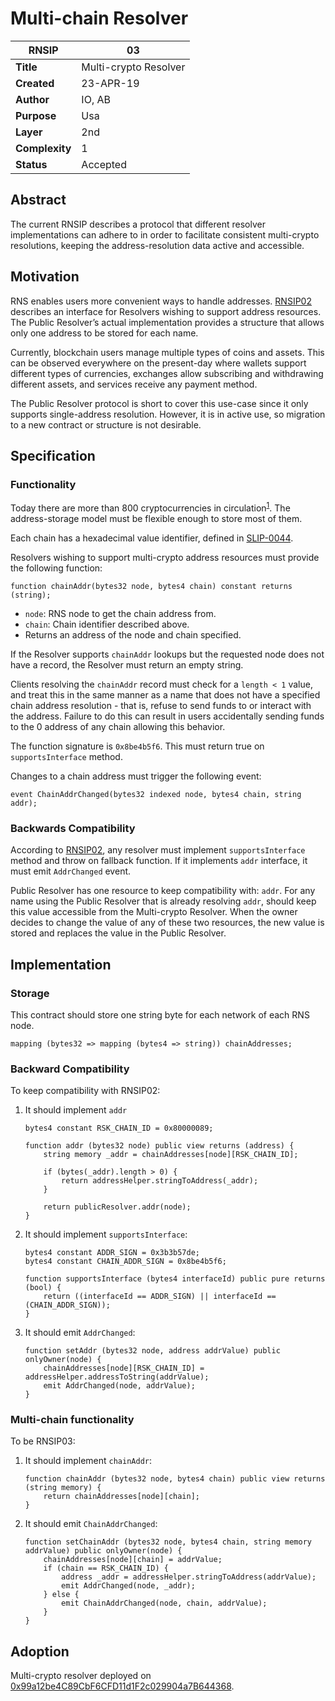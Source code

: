 Multi-chain Resolver
===

| RNSIP | 03 |
| - | - |
| **Title** | Multi-crypto Resolver |
| **Created** |	23-APR-19 |
| **Author** | IO, AB |
| **Purpose** | Usa |
| **Layer** | 2nd |
| **Complexity** | 1 |
| **Status** | Accepted |

## Abstract

The current RNSIP describes a protocol that different resolver implementations can adhere to in order to facilitate consistent multi-crypto resolutions, keeping the address-resolution data active and accessible.

## Motivation

RNS enables users more convenient ways to handle addresses. [RNSIP02](https://github.com/rnsdomains/RNSIPs/blob/master/IPs/RNSIP02.md) describes an interface for Resolvers wishing to support address resources. The Public Resolver’s actual implementation provides a structure that allows only one address to be stored for each name.

Currently, blockchain users manage multiple types of coins and assets. This can be observed everywhere on the present-day where wallets support different types of currencies, exchanges allow subscribing and withdrawing different assets, and services receive any payment method.

The Public Resolver protocol is short to cover this use-case since it only supports single-address resolution. However, it is in active use, so migration to a new contract or structure is not desirable.

## Specification

### Functionality

Today there are more than 800 cryptocurrencies in circulation<sup>[1](https://coinmarketcap.com/coins/views/all/)</sup>. The address-storage model must be flexible enough to store most of them.

Each chain has a hexadecimal value identifier, defined in [SLIP-0044](https://github.com/satoshilabs/slips/blob/master/slip-0044.md).

Resolvers wishing to support multi-crypto address resources must provide the following function:

```
function chainAddr(bytes32 node, bytes4 chain) constant returns (string);
```

- `node`: RNS node to get the chain address from.
- `chain`: Chain identifier described above.
- Returns an address of the node and chain specified.

If the Resolver supports `chainAddr` lookups but the requested node does not have a record, the Resolver must return an empty string.

Clients resolving the `chainAddr` record must check for a `length < 1` value, and treat this in the same manner as a name that does not have a specified chain address resolution - that is, refuse to send funds to or interact with the address. Failure to do this can result in users accidentally sending funds to the 0 address of any chain allowing this behavior.

The function signature is `0x8be4b5f6`. This must return true on `supportsInterface` method.

Changes to a chain address must trigger the following event:

```
event ChainAddrChanged(bytes32 indexed node, bytes4 chain, string addr);
```

### Backwards Compatibility

According to [RNSIP02](https://github.com/rnsdomains/RNSIPs/blob/master/IPs/RNSIP02.md), any resolver must implement `supportsInterface` method and throw on fallback function. If it implements `addr` interface, it must emit `AddrChanged` event.

Public Resolver has one resource to keep compatibility with: `addr`. For any name using the Public Resolver that is already resolving `addr`, should keep this value accessible from the Multi-crypto Resolver. When the owner decides to change the value of any of these two resources, the new value is stored and replaces the value in the Public Resolver.

## Implementation

### Storage

This contract should store one string byte for each network of each RNS node.

```
mapping (bytes32 => mapping (bytes4 => string)) chainAddresses;
```

### Backward Compatibility

To keep compatibility with RNSIP02:

1. It should implement `addr`

    ```
    bytes4 constant RSK_CHAIN_ID = 0x80000089;

    function addr (bytes32 node) public view returns (address) {
        string memory _addr = chainAddresses[node][RSK_CHAIN_ID];

        if (bytes(_addr).length > 0) {
            return addressHelper.stringToAddress(_addr);
        }

        return publicResolver.addr(node);
    }
    ```

2. It should implement `supportsInterface`:

    ```
    bytes4 constant ADDR_SIGN = 0x3b3b57de;
    bytes4 constant CHAIN_ADDR_SIGN = 0x8be4b5f6;

    function supportsInterface (bytes4 interfaceId) public pure returns (bool) {
        return ((interfaceId == ADDR_SIGN) || interfaceId == (CHAIN_ADDR_SIGN));
    }
    ```

3. It should emit `AddrChanged`:

    ```
    function setAddr (bytes32 node, address addrValue) public onlyOwner(node) {
        chainAddresses[node][RSK_CHAIN_ID] = addressHelper.addressToString(addrValue);
        emit AddrChanged(node, addrValue);
    }
    ```

### Multi-chain functionality

To be RNSIP03:

1. It should implement `chainAddr`:

    ```
    function chainAddr (bytes32 node, bytes4 chain) public view returns (string memory) {
        return chainAddresses[node][chain];
    }
    ```

2. It should emit `ChainAddrChanged`:

    ```
    function setChainAddr (bytes32 node, bytes4 chain, string memory addrValue) public onlyOwner(node) {
        chainAddresses[node][chain] = addrValue;
        if (chain == RSK_CHAIN_ID) {
            address _addr = addressHelper.stringToAddress(addrValue);
            emit AddrChanged(node, _addr);
        } else {
            emit ChainAddrChanged(node, chain, addrValue);
        }
    }
    ```

## Adoption

Multi-crypto resolver deployed on [0x99a12be4C89CbF6CFD11d1F2c029904a7B644368](https://explorer.rsk.co/address/0x99a12be4c89cbf6cfd11d1f2c029904a7b644368).

